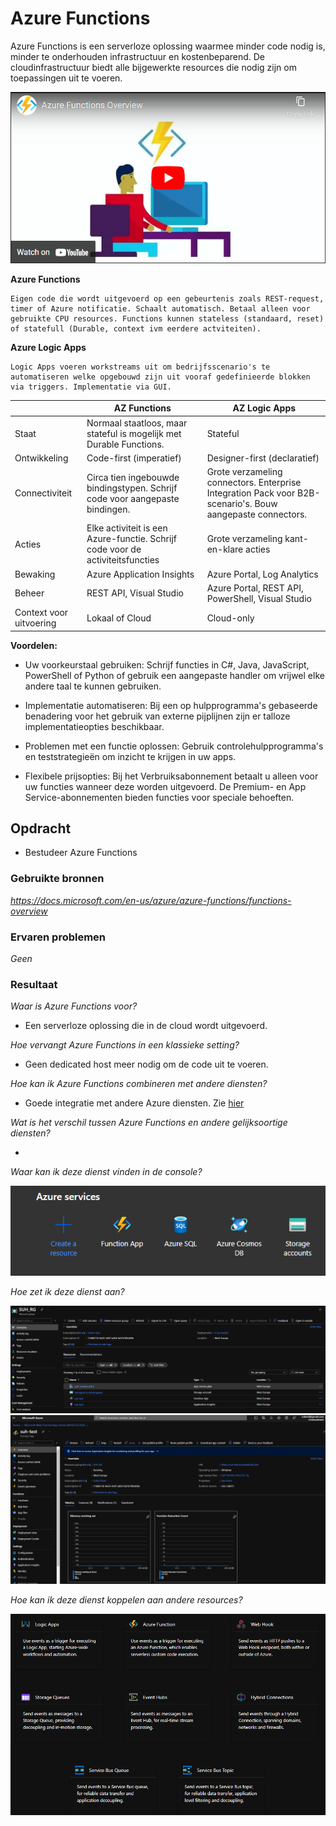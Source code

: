 # **Azure Functions**

Azure Functions is een serverloze oplossing waarmee minder code nodig is, minder te onderhouden infrastructuur en kostenbeparend. De cloudinfrastructuur biedt alle bijgewerkte resources die nodig zijn om toepassingen uit te voeren.

[![img](../00_includes/CF01/CF5-08.png)](https://youtu.be/8-jz5f_JyEQ)

**Azure Functions**
    
    Eigen code die wordt uitgevoerd op een gebeurtenis zoals REST-request, timer of Azure notificatie. Schaalt automatisch. Betaal alleen voor gebruikte CPU resources. Functions kunnen stateless (standaard, reset) of statefull (Durable, context ivm eerdere actviteiten).

**Azure Logic Apps**

    Logic Apps voeren workstreams uit om bedrijfsscenario's te automatiseren welke opgebouwd zijn uit vooraf gedefinieerde blokken via triggers. Implementatie via GUI.


|   | AZ Functions  | AZ Logic Apps  |
|---|---|---|
| Staat  | Normaal staatloos, maar stateful is mogelijk met Durable Functions.  |  Stateful |
| Ontwikkeling  |  Code-first (imperatief) | Designer-first (declaratief)  |
|  Connectiviteit |  Circa tien ingebouwde bindingstypen. Schrijf code voor aangepaste bindingen. | Grote verzameling connectors. Enterprise Integration Pack voor B2B-scenario's. Bouw aangepaste connectors.  |
| Acties  | Elke activiteit is een Azure-functie. Schrijf code voor de activiteitsfuncties  | Grote verzameling kant-en-klare acties  |
|  Bewaking | Azure Application Insights  | Azure Portal, Log Analytics  |
|  Beheer | REST API, Visual Studio  | Azure Portal, REST API, PowerShell, Visual Studio  |
|  Context voor uitvoering  |  Lokaal of Cloud  |  Cloud-only  |

**Voordelen:**

- Uw voorkeurstaal gebruiken: Schrijf functies in C#, Java, JavaScript, PowerShell of Python of gebruik een aangepaste handler om vrijwel elke andere taal te kunnen gebruiken.

- Implementatie automatiseren: Bij een op hulpprogramma's gebaseerde benadering voor het gebruik van externe pijplijnen zijn er talloze implementatieopties beschikbaar.

- Problemen met een functie oplossen: Gebruik controlehulpprogramma's en teststrategieën om inzicht te krijgen in uw apps.

- Flexibele prijsopties: Bij het Verbruiksabonnement betaalt u alleen voor uw functies wanneer deze worden uitgevoerd. De Premium- en App Service-abonnementen bieden functies voor speciale behoeften.

## **Opdracht**

- Bestudeer Azure Functions

### **Gebruikte bronnen**

*<https://docs.microsoft.com/en-us/azure/azure-functions/functions-overview>*

### **Ervaren problemen**

*Geen*

### **Resultaat**

*Waar is Azure Functions voor?*

- Een serverloze oplossing die in de cloud wordt uitgevoerd.

*Hoe vervangt Azure Functions in een klassieke setting?*

- Geen dedicated host meer nodig om de code uit te voeren.

*Hoe kan ik Azure Functions combineren met andere diensten?*

- Goede integratie met andere Azure diensten. Zie [hier](https://docs.microsoft.com/nl-nl/azure/azure-functions/functions-triggers-bindings?tabs=csharp)

*Wat is het verschil tussen Azure Functions en andere gelijksoortige diensten?*

- 

*Waar kan ik deze dienst vinden in de console?*

![image](../00_includes/CF01/CF5-13.png)

*Hoe zet ik deze dienst aan?*

![image](../00_includes/CF01/CF5-12.png)
![image](../00_includes/CF01/CF5-10.png)

*Hoe kan ik deze dienst koppelen aan andere resources?*

![image](../00_includes/CF01/CF5-11.png)